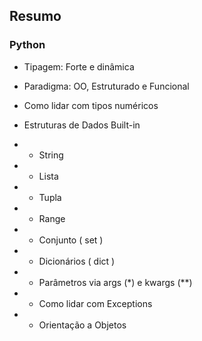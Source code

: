 ## Resumo 

### Python

- Tipagem: Forte e dinâmica
- Paradigma: OO, Estruturado e Funcional
- Como lidar com tipos numéricos
- Estruturas de Dados Built-in
- - String
 - - Lista
 - - Tupla
 - - Range
 - - Conjunto ( set )
 - - Dicionários ( dict )

 - - Parâmetros via args (*) e kwargs (**) 
 - - Como lidar com Exceptions

 - - Orientação a Objetos
 